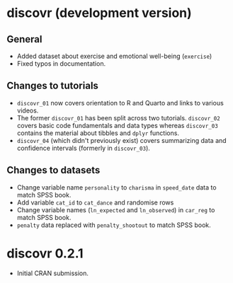 # discovr (development version)

## General

* Added dataset about exercise and emotional well-being (`exercise`)
* Fixed typos in documentation.

## Changes to tutorials

* `discovr_01` now covers orientation to R and Quarto and links to various videos.
* The former `discovr_01` has been split across two tutorials. `discovr_02` covers basic code fundamentals and data types whereas `discovr_03` contains the material about tibbles and `dplyr` functions.
* `discovr_04` (which didn't previously exist) covers summarizing data and confidence intervals (formerly in `discovr_03`).

## Changes to datasets

* Change variable name `personality` to `charisma` in `speed_date` data to match SPSS book.
* Add variable `cat_id` to `cat_dance` and randomise rows
* Change variable names (`ln_expected` and `ln_observed`) in `car_reg` to match SPSS book.
* `penalty` data replaced with `penalty_shootout` to match SPSS book.

# discovr 0.2.1

* Initial CRAN submission.
